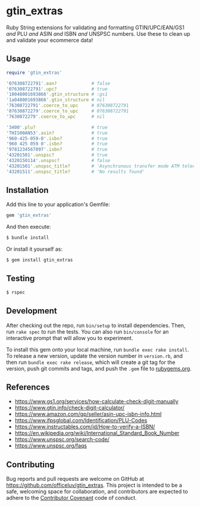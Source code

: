 # gtin_extras
Ruby String extensions for validating and formatting GTIN/UPC/EAN/GS1 _and_ PLU _and_ ASIN _and_ ISBN _and_ UNSPSC numbers. Use these to clean up and validate your ecommerce data!

## Usage

```ruby
require 'gtin_extras'

'076308722791'.ean?             # false
'076308722791'.upc?             # true
'10048001693866'.gtin_structure # :gs1
'1a048001693866'.gtin_structure # nil
'76308722791'.coerce_to_upc     # 076308722791
'07630872279'.coerce_to_upc     # 076308722791
'7630872279'.coerce_to_upc      # nil

'3400'.plu?                     # true
'THIS00AN53'.asin?              # true
'960-425-059-0'.isbn?           # true
'960 425 059 0'.isbn?           # true
'9781234567897'.isbn?           # true
'43201501'.unspsc?              # true
'4320150114'.unspsc?            # false
'43201501'.unspsc_title?        # 'Asynchronous transfer mode ATM telecommunications interface cards'
'43201511'.unspsc_title?        # 'No results found'


```

## Installation

Add this line to your application's Gemfile:

```ruby
gem 'gtin_extras'
```

And then execute:

```sh
$ bundle install
```

Or install it yourself as:

```sh
$ gem install gtin_extras
```

## Testing

```sh
$ rspec
```

## Development

After checking out the repo, run `bin/setup` to install dependencies. Then, run `rake spec` to run the tests. You can also run `bin/console` for an interactive prompt that will allow you to experiment.

To install this gem onto your local machine, run `bundle exec rake install`. To release a new version, update the version number in `version.rb`, and then run `bundle exec rake release`, which will create a git tag for the version, push git commits and tags, and push the `.gem` file to [rubygems.org](https://rubygems.org).

## References

- https://www.gs1.org/services/how-calculate-check-digit-manually
- https://www.gtin.info/check-digit-calculator/
- https://www.amazon.com/gp/seller/asin-upc-isbn-info.html
- https://www.ifpsglobal.com/Identification/PLU-Codes
- https://www.instructables.com/id/How-to-verify-a-ISBN/
- https://en.wikipedia.org/wiki/International_Standard_Book_Number
- https://www.unspsc.org/search-code/
- https://www.unspsc.org/faqs

## Contributing

Bug reports and pull requests are welcome on GitHub at https://github.com/officeluv/gtin_extras. This project is intended to be a safe, welcoming space for collaboration, and contributors are expected to adhere to the [Contributor Covenant](http://contributor-covenant.org) code of conduct.
